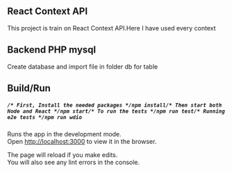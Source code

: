 ## React Context API

This project is train on React Context API.Here I have used every context

## Backend PHP mysql
Create database and import file in folder db for table

## Build/Run

##### `/* First, Install the needed packages */npm install/* Then start both Node and React */npm start/* To run the tests */npm run test/* Running e2e tests */npm run wdio`







Runs the app in the development mode.<br />
Open [http://localhost:3000](http://localhost:3000) to view it in the browser.

The page will reload if you make edits.<br />
You will also see any lint errors in the console.


